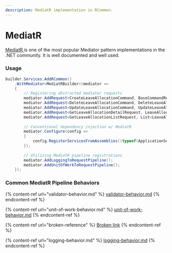 ```yaml
---
description: MediatR implementation in RCommon.
---
```


# MediatR

[MediatR ](https://github.com/jbogard/MediatR)is one of the most popular Mediator pattern implementations in the .NET community. It is well documented and well used.&#x20;

### Usage

```csharp
builder.Services.AddRCommon()
    .WithMediator<MediatRBuilder>(mediator =>
    {
        // Registering abstracted mediator requests
        mediator.AddRequest<CreateLeaveAllocationCommand, BaseCommandResponse, CreateLeaveAllocationCommandHandler>();
        mediator.AddRequest<DeleteLeaveAllocationCommand, DeleteLeaveAllocationCommandHandler>();
        mediator.AddRequest<UpdateLeaveAllocationCommand, UpdateLeaveAllocationCommandHandler>();
        mediator.AddRequest<GetLeaveAllocationDetailRequest, LeaveAllocationDto, GetLeaveAllocationDetailRequestHandler>();
        mediator.AddRequest<GetLeaveAllocationListRequest, List<LeaveAllocationDto>, GetLeaveAllocationListRequestHandler>();
        
        // Conventional dependency injection w/ MediatR
        mediator.Configure(config =>
        {
            config.RegisterServicesFromAssemblies((typeof(ApplicationServicesRegistration).GetTypeInfo().Assembly));
        });
        
        // Utilizing MediatR pipeline registrations
        mediator.AddLoggingToRequestPipeline();
        mediator.AddUnitOfWorkToRequestPipeline();
    });
```



### Common MediatR Pipeline Behaviors



{% content-ref url="validator-behavior.md" %}
[validator-behavior.md](validator-behavior.md)
{% endcontent-ref %}

{% content-ref url="unit-of-work-behavior.md" %}
[unit-of-work-behavior.md](unit-of-work-behavior.md)
{% endcontent-ref %}

{% content-ref url="broken-reference" %}
[Broken link](broken-reference)
{% endcontent-ref %}

{% content-ref url="logging-behavior.md" %}
[logging-behavior.md](logging-behavior.md)
{% endcontent-ref %}
